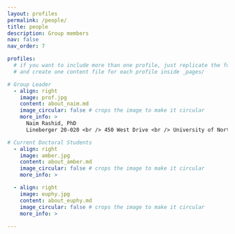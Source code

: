 ```yaml
---
layout: profiles
permalink: /people/
title: people
description: Group members
nav: false
nav_order: 7

profiles:
  # if you want to include more than one profile, just replicate the following block
  # and create one content file for each profile inside _pages/

# Group Leader
  - align: right
    image: prof.jpg
    content: about_naim.md
    image_circular: false # crops the image to make it circular
    more_info: >
      Naim Rashid, PhD
      Lineberger 20-020 <br /> 450 West Drive <br /> University of North Carolina at Chapel Hill <br />Chapel Hill, NC, 27599

# Current Doctoral Students
  - align: right
    image: amber.jpg
    content: about_amber.md
    image_circular: false # crops the image to make it circular
    more_info: >

  - align: right
    image: euphy.jpg
    content: about_euphy.md
    image_circular: false # crops the image to make it circular
    more_info: >
      
---
```

